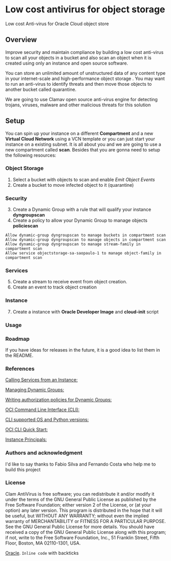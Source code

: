 # Low cost antivirus for object storage

Low cost Anti-virus for Oracle Cloud object store 

## Overview 

Improve security and maintain compliance by building a low cost anti-virus to scan all your objects in a bucket and also scan an object when it is created using only an instance and open source software.

You can store an unlimited amount of unstructured data of any content type in your internet-scale and high-performance object storage . You may want to run an anti-virus to identify threats and then move those objects to another bucket called quarantine.

We are going to use Clamav open source anti-virus engine for detecting trojans, viruses, malware and other malicious threats for this solution


## Setup

You can spin up your instance on a different **Compartment** and a new **Virtual Cloud Network** using a VCN template or you can just start your instance on a existing subnet. It is all about you and we are going to use a new compartment called **scan**. Besides that you are gonna need to setup the following resources:

### Object Storage

1. Select a bucket with objects to scan and enable *Emit Object Events*
2. Create a bucket to move infected object to it (quarantine)

### Security 

3. Create a Dynamic Group with a rule that will qualify your instance **dyngroupscan**
4. Create a policy to allow your Dynamic Group to manage objects **policiescan**
```
Allow dynamic-group dyngroupscan to manage buckets in compartment scan
Allow dynamic-group dyngroupscan to manage objects in compartment scan
Allow dynamic-group dyngroupscan to manage stream-family in compartment scan
Allow service objectstorage-sa-saopaulo-1 to manage object-family in compartment scan
```
### Services

5. Create a stream to receive event from object creation.
6. Create an event to track object creation

### Instance 

7. Create a instance with **Oracle Developer Image** and **cloud-init** script

### Usage

### Roadmap

If you have ideas for releases in the future, it is a good idea to list them in the README.

### References

[Calling Services from an Instance:](https://docs.cloud.oracle.com/en-us/iaas/Content/Identity/Tasks/callingservicesfrominstances.htm)

[Managing Dynamic Groups:](https://docs.cloud.oracle.com/en-us/iaas/Content/Identity/Tasks/managingdynamicgroups.htm)

[Writing authorization policies for Dynamic Groups:](https://docs.cloud.oracle.com/en-us/iaas/Content/Identity/Tasks/callingservicesfrominstances.htm#Writing)

[OCI Command Line Interface (CLI):](https://docs.cloud.oracle.com/en-us/iaas/Content/API/Concepts/cliconcepts.htm)

[CLI supported OS and Python versions:](https://docs.cloud.oracle.com/en-us/iaas/Content/API/Concepts/cliconcepts.htm#SupportedPythonVersionsandOperatingSystems)

[OCI CLI Quick Start:](https://docs.cloud.oracle.com/en-us/iaas/Content/API/SDKDocs/cliinstall.htm)

[Instance Principals:](https://blogs.oracle.com/cloud-infrastructure/announcing-instance-principals-for-identity-and-access-management)

### Authors and acknowledgment

I'd like to say thanks to Fabio Silva and Fernando Costa who help me to build this project

### License

Clam AntiVirus is free software; you can redistribute it and/or modify it under the terms of the GNU General Public License as published by the Free Software Foundation; either version 2 of the License, or (at your option) any later version. This program is distributed in the hope that it will be useful, but WITHOUT ANY WARRANTY; without even the implied warranty of MERCHANTABILITY or FITNESS FOR A PARTICULAR PURPOSE. See the GNU General Public License for more details. You should have received a copy of the GNU General Public License along with this program; if not, write to the Free Software Foundation, Inc., 51 Franklin Street, Fifth Floor, Boston, MA 02110-1301, USA.

[Oracle](https://www.oracle.com).
`Inline code` with backticks
